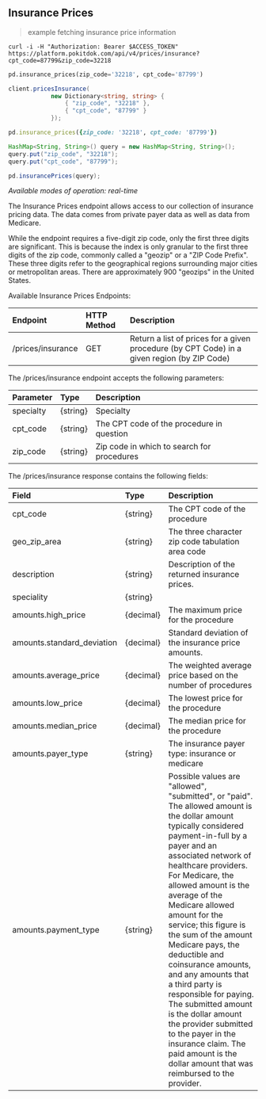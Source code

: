 ## Insurance Prices

> example fetching insurance price information

```shell
curl -i -H "Authorization: Bearer $ACCESS_TOKEN" https://platform.pokitdok.com/api/v4/prices/insurance?cpt_code=87799&zip_code=32218
```

```python
pd.insurance_prices(zip_code='32218', cpt_code='87799')
```

```csharp
client.pricesInsurance(
			new Dictionary<string, string> {
				{ "zip_code", "32218" },
				{ "cpt_code", "87799" }
			});
```

```ruby
pd.insurance_prices({zip_code: '32218', cpt_code: '87799'})
```

```java
HashMap<String, String>() query = new HashMap<String, String>();
query.put("zip_code", "32218");
query.put("cpt_code", "87799");

pd.insurancePrices(query);
```

*Available modes of operation: real-time*

The Insurance Prices endpoint allows access to our collection of insurance
pricing data. The data comes from private payer data as well as data from
Medicare.

While the endpoint requires a five-digit zip code, only the first three digits
are significant. This is because the index is only granular to the first three
digits of the zip code, commonly called a "geozip" or a "ZIP Code Prefix". These
three digits refer to the geographical regions surrounding major cities or
metropolitan areas. There are approximately 900 "geozips" in the United States.

Available Insurance Prices Endpoints:

| Endpoint          | HTTP Method | Description                                                                                 |
|:------------------|:------------|:--------------------------------------------------------------------------------------------|
| /prices/insurance | GET         | Return a list of prices for a given procedure (by CPT Code) in a given region (by ZIP Code) |

The /prices/insurance endpoint accepts the following parameters:

| Parameter  | Type     | Description                                |
|:-----------|:---------|:-------------------------------------------|
| specialty  | {string} | Specialty   							     |
| cpt_code   | {string} | The CPT code of the procedure in question  |
| zip_code   | {string} | Zip code in which to search for procedures |

The /prices/insurance response contains the following fields:

| Field                 	  | Type      | Description                                                                                                                                                                                                                                                                                                                                                                                                                                                                                                                                                                                                                                 |
|:----------------------------|:----------|:--------------------------------------------------------------------------------------------------------------------------------------------------------------------------------------------------------------------------------------------------------------------------------------------------------------------------------------------------------------------------------------------------------------------------------------------------------------------------------------------------------------------------------------------------------------------------------------------------------------------------------------------|
| cpt_code      	    	  | {string}  | The CPT code of the procedure                                                                                                                                                                                                                                                                                                                                                                                                                                                                                                                                                                                                               |
| geo_zip_area  			  | {string}  | The three character zip code tabulation area code                                                                                                                                                                                                                                                                                                                                                                                                                                                                                                                                                                                           |
| description    			  | {string}  | Description of the returned insurance prices.                                                                                                                                                                                                                                                                                                                                                                                                                                                                                                                                                                                           	|
| speciality     			  | {string}  |                                                                                                                                                                                                                                                                                                                                                                                                                                                                                                                                                                                            													|
| amounts.high_price    	  | {decimal} | The maximum price for the procedure                                                                                                                                                                                                                                                                                                                                                                                                                                                                                                                                                                                                         |
| amounts.standard_deviation  | {decimal} | Standard deviation of the insurance price amounts.                                                                                                                                                                                                                                                                                                                                                                                                                                                                                                                                                                                          |
| amounts.average_price 	  | {decimal} | The weighted average price based on the number of procedures                                                                                                                                                                                                                                                                                                                                                                                                                                                                                                                                                                                |
| amounts.low_price     	  | {decimal} | The lowest price for the procedure                                                                                                                                                                                                                                                                                                                                                                                                                                                                                                                                                                                                          |
| amounts.median_price  	  | {decimal} | The median price for the procedure                                                                                                                                                                                                                                                                                                                                                                                                                                                                                                                                                                                                          |
| amounts.payer_type    	  | {string}  | The insurance payer type: insurance or medicare                                                                                                                                                                                                                                                                                                                                                                                                                                                                                                                                                                                             |
| amounts.payment_type  	  | {string}  | Possible values are "allowed", "submitted", or "paid". The allowed amount is the dollar amount typically considered payment-in-full by a payer and an associated network of healthcare providers. For Medicare, the allowed amount is the average of the Medicare allowed amount for the service; this figure is the sum of the amount Medicare pays, the deductible and coinsurance amounts, and any amounts that a third party is responsible for paying. The submitted amount is the dollar amount the provider submitted to the payer in the insurance claim. The paid amount is the dollar amount that was reimbursed to the provider. |
